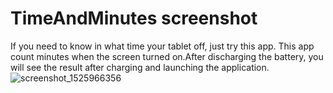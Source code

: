# TimeAndMinutes screenshot
If you need to know in what time your tablet off, just try this app. 
This app count minutes when the screen turned on.After discharging the battery, you will see the result after charging and launching the application.
![screenshot_1525966356](https://user-images.githubusercontent.com/26773825/39878349-cb795e48-5480-11e8-87ec-bb0d6fffe6d5.png)
